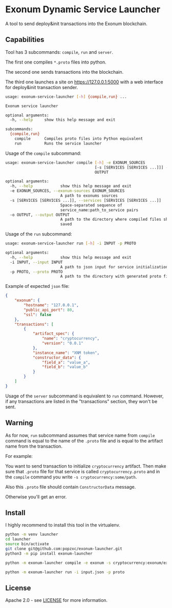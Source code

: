 # Exonum Dynamic Service Launcher

A tool to send deploy&init transactions into the Exonum blockchain.

## Capabilities

Tool has 3 subcommands: `compile`, `run` and `server`.

The first one compiles `*.proto` files into python.

The second one sends transactions into the blockchain.

The third one launches a site on https://127.0.0.1:5000 with a web interface for deploy&init transaction sender.


```sh
usage: exonum-service-launcher [-h] {compile,run} ...

Exonum service launcher

optional arguments:
  -h, --help     show this help message and exit

subcommands:
  {compile,run}
    compile      Compiles proto files into Python equivalent
    run          Runs the service launcher
```

Usage of the `compile` subcommand:

```sh
usage: exonum-service-launcher compile [-h] -e EXONUM_SOURCES
                                       [-s [SERVICES [SERVICES ...]]] -o
                                       OUTPUT

optional arguments:
  -h, --help            show this help message and exit
  -e EXONUM_SOURCES, --exonum-sources EXONUM_SOURCES
                        A path to exonums sources
  -s [SERVICES [SERVICES ...]], --services [SERVICES [SERVICES ...]]
                        Space-separated sequence of
                        service_name:path_to_service pairs
  -o OUTPUT, --output OUTPUT
                        A path to the directory where compiled files should be
                        saved
```

Usage of the `run` subcommand:

```sh
usage: exonum-service-launcher run [-h] -i INPUT -p PROTO

optional arguments:
  -h, --help            show this help message and exit
  -i INPUT, --input INPUT
                        A path to json input for service initialization
  -p PROTO, --proto PROTO
                        A path to the directory with generated proto files
```

Example of expected `json` file:

```json
{
    "exonum": {
        "hostname": "127.0.0.1",
        "public_api_port": 80,
        "ssl": false
    },
    "transactions": [
        {
            "artifact_spec": {
                "name": "cryptocurrency",
                "version": "0.0.1"
            },
            "instance_name": "XNM token",
            "constructor_data": {
                "field_a": "value_a",
                "field_b": "value_b"
            }
        }
    ]
}
```

Usage of the `server` subcommand is equivalent to `run` command. However, if any transactions are listed in the "transactions" section, they won't be sent.

## Warning

As for now, `run` subcommand assumes that service name from `compile` command is equal to the name of the `.proto` file and is equal to the artifact name from the transaction.

For example:

You want to send transaction to initialize `cryptocurrency` artifact. Then make sure that `.proto` file for that service is called `cryptocurrency.proto` and in the `compile` command you write `-s cryptocurrency:some/path`.

Also this `.proto` file should contain `ConstructorData` message.

Otherwise you'll get an error.

## Install

I highly recommend to install this tool in the virtualenv.

```sh
python -m venv launcher
cd launcher
source bin/activate
git clone git@github.com:popzxc/exonum-launcher.git
python3 -m pip install exonum-launcher

python -m exonum-launcher compile -e exonum -s cryptocurrency:exonum/examples/cryptocurrency-advanced/backend/src/proto -o proto

python -m exonum-launcher run -i input.json -p proto
```

## License
Apache 2.0 - see [LICENSE](LICENSE) for more information.
